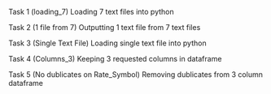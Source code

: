 Task 1 (loading_7) Loading 7 text files into python

Task 2 (1 file from 7) Outputting 1 text file from 7 text files

Task 3 (Single Text File) Loading single text file into python

Task 4 (Columns_3) Keeping 3 requested columns in dataframe

Task 5 (No dublicates on Rate_Symbol) Removing dublicates from 3 column dataframe 
